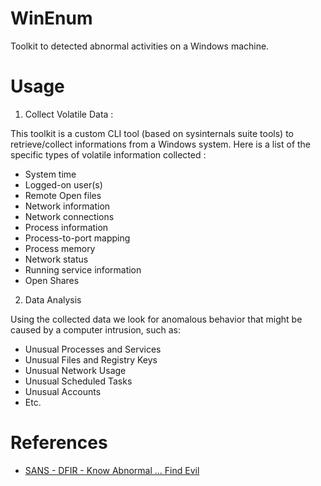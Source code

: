 # WinEnum

Toolkit to detected abnormal activities on a Windows machine.

# Usage 

1. Collect Volatile Data :

This toolkit is a custom CLI tool (based on sysinternals suite tools) to retrieve/collect informations from a Windows system. Here is a list of the specific types of volatile information  collected :

* System time
* Logged-on user(s)
* Remote Open files
* Network information
* Network connections
* Process information
* Process-to-port mapping
* Process memory
* Network status
* Running service information
* Open Shares

2. Data Analysis

Using the collected data we look for anomalous behavior that might be caused by a computer intrusion, such as:

* Unusual Processes and Services
* Unusual Files and Registry Keys
* Unusual Network Usage
* Unusual Scheduled Tasks
* Unusual Accounts
* Etc.

# References

* [SANS - DFIR - Know Abnormal ... Find Evil](https://digital-forensics.sans.org/media/poster_2014_find_evil.pdf)
